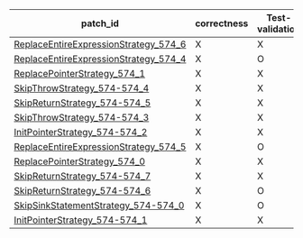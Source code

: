  | patch_id |correctness |Test-validation |NPEX-validation |
 |--- | --- | --- | --- | 
 | [ReplaceEntireExpressionStrategy_574_6](./patches/ReplaceEntireExpressionStrategy_574_6/patch.java#L583) | X | X | X | 
 | [ReplaceEntireExpressionStrategy_574_4](./patches/ReplaceEntireExpressionStrategy_574_4/patch.java#L583) | X | O | O | 
 | [ReplacePointerStrategy_574_1](./patches/ReplacePointerStrategy_574_1/patch.java#L583) | X | X | X | 
 | [SkipThrowStrategy_574-574_4](./patches/SkipThrowStrategy_574-574_4/patch.java#L583) | X | X | X | 
 | [SkipReturnStrategy_574-574_5](./patches/SkipReturnStrategy_574-574_5/patch.java#L583) | X | X | X | 
 | [SkipThrowStrategy_574-574_3](./patches/SkipThrowStrategy_574-574_3/patch.java#L583) | X | X | X | 
 | [InitPointerStrategy_574-574_2](./patches/InitPointerStrategy_574-574_2/patch.java#L583) | X | X | X | 
 | [ReplaceEntireExpressionStrategy_574_5](./patches/ReplaceEntireExpressionStrategy_574_5/patch.java#L583) | X | O | O | 
 | [ReplacePointerStrategy_574_0](./patches/ReplacePointerStrategy_574_0/patch.java#L583) | X | X | X | 
 | [SkipReturnStrategy_574-574_7](./patches/SkipReturnStrategy_574-574_7/patch.java#L583) | X | X | X | 
 | [SkipReturnStrategy_574-574_6](./patches/SkipReturnStrategy_574-574_6/patch.java#L583) | X | O | O | 
 | [SkipSinkStatementStrategy_574-574_0](./patches/SkipSinkStatementStrategy_574-574_0/patch.java#L583) | X | O | O | 
 | [InitPointerStrategy_574-574_1](./patches/InitPointerStrategy_574-574_1/patch.java#L583) | X | X | X | 
